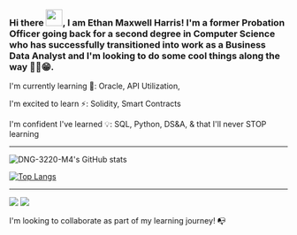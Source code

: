 ### Hi there <img src="https://raw.githubusercontent.com/MartinHeinz/MartinHeinz/master/wave.gif" width="30px">, I am Ethan Maxwell Harris! I'm a former Probation Officer going back for a second degree in Computer Science who has successfully transitioned into work as a Business Data Analyst and I'm looking to do some cool things along the way 🐱‍👤😁.

I'm currently learning 🌱:
Oracle, API Utilization, 

I'm excited to learn ⚡:
Solidity, Smart Contracts

I'm confident I've learned 💡:
SQL, Python, DS&A, & that I'll never STOP learning

---

![DNG-3220-M4's GitHub stats](https://github-readme-stats.vercel.app/api?username=ethanmaxwellharris&show_icons=true&theme=graywhite)

[![Top Langs](https://github-readme-stats.vercel.app/api/top-langs/?username=ethanmaxwellharris&layout=compact&theme=graywhite)](https://github.com/anuraghazra/github-readme-stats)

---

![](https://img.shields.io/twitch/status/scrambledeggradio?label=Hey%2C%20look%20I%27m&style=social) ![](https://img.shields.io/reddit/user-karma/combined/achaidas?label=points%20for%20time%20wasted&style=social)

I'm looking to collaborate as part of my learning journey! 📭

<!--
https://github.com/anuraghazra/github-readme-stats & https://catalins.tech/how-to-create-a-kickass-github-profile-page & https://towardsdatascience.com/build-a-stunning-readme-for-your-github-profile-9b80434fe5d7 are the resources I used to create this GitHub ReadMe
-->
